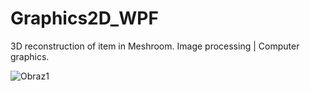 # Graphics2D_WPF

3D reconstruction of item in Meshroom.
Image processing | Computer graphics.


![Obraz1](https://user-images.githubusercontent.com/48246533/166099454-4cdcc3c8-f217-4170-8791-f31037985109.png)
